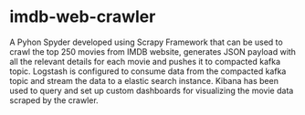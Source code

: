 # imdb-web-crawler

A Pyhon Spyder developed using Scrapy Framework that can be used to crawl the top 250 movies from IMDB website, generates JSON payload with all the relevant details for each movie and pushes it to compacted kafka topic. Logstash is configured to consume data from the compacted kafka topic and stream the data to a elastic search instance. Kibana has been used to query and set up custom dashboards for visualizing the movie data scraped by the crawler.
